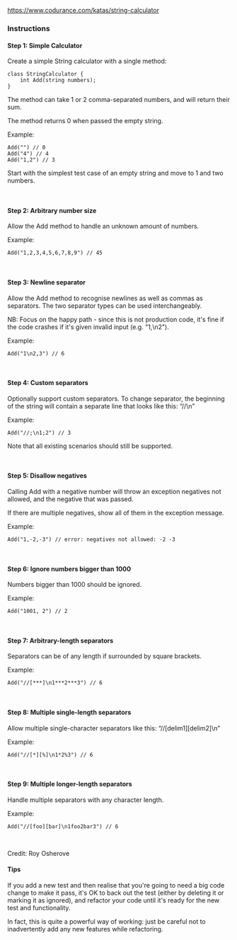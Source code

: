 https://www.codurance.com/katas/string-calculator

### Instructions

#### Step 1: Simple Calculator
Create a simple String calculator with a single method:
```
class StringCalculator {
    int Add(string numbers);
}
```

The method can take 1 or 2 comma-separated numbers, and will return their sum.

The method returns 0 when passed the empty string.

Example:
```
Add("") // 0
Add("4") // 4
Add("1,2") // 3
```
Start with the simplest test case of an empty string and move to 1 and two numbers.

<br>

#### Step 2: Arbitrary number size
Allow the Add method to handle an unknown amount of numbers.

Example:
```
Add("1,2,3,4,5,6,7,8,9") // 45
```
<br>

#### Step 3: Newline separator
Allow the Add method to recognise newlines as well as commas as separators. The two separator types can be used interchangeably.

NB: Focus on the happy path - since this is not production code, it's fine if the code crashes if it's given invalid input (e.g. "1,\n2").

Example:
```
Add("1\n2,3") // 6
```

<br>

#### Step 4: Custom separators
Optionally support custom separators. To change separator, the beginning of the string will contain a separate line that looks like this: “//<separator>\n<numbers>”

Example:
```
Add("//;\n1;2") // 3
```

Note that all existing scenarios should still be supported.

<br>

#### Step 5: Disallow negatives
Calling Add with a negative number will throw an exception negatives not allowed, and the negative that was passed.

If there are multiple negatives, show all of them in the exception message.

Example:
```
Add("1,-2,-3") // error: negatives not allowed: -2 -3
```

<br>

#### Step 6: Ignore numbers bigger than 1000
Numbers bigger than 1000 should be ignored.

Example:
```
Add("1001, 2") // 2
```

<br>

#### Step 7: Arbitrary-length separators
Separators can be of any length if surrounded by square brackets.

Example:
```
Add("//[***]\n1***2***3") // 6
```

<br>

#### Step 8: Multiple single-length separators
Allow multiple single-character separators like this: “//[delim1][delim2]\n”

Example:
```
Add("//[*][%]\n1*2%3") // 6
```

<br>

#### Step 9: Multiple longer-length separators
Handle multiple separators with any character length.

Example:
```
Add("//[foo][bar]\n1foo2bar3") // 6
```

<br>

Credit: Roy Osherove

#### Tips
If you add a new test and then realise that you're going to need a big code change to make it pass, it's OK to back out the test (either by deleting it or marking it as ignored), and refactor your code until it's ready for the new test and functionality.

In fact, this is quite a powerful way of working: just be careful not to inadvertently add any new features while refactoring.